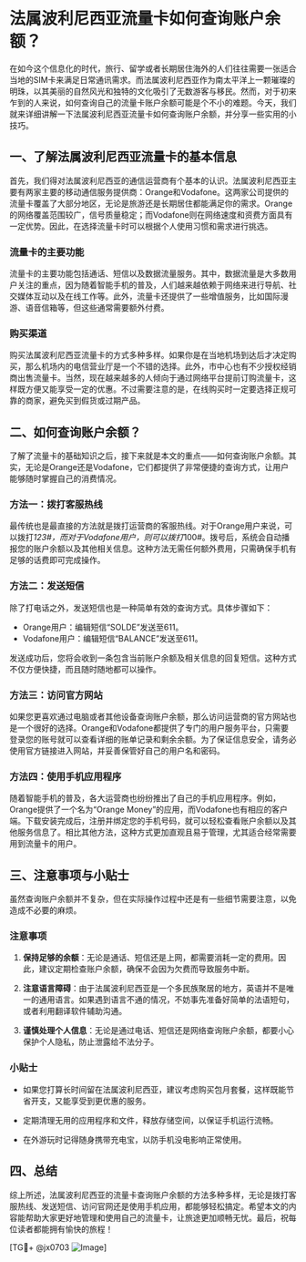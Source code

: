 # 法属波利尼西亚流量卡如何查询账户余额？

在如今这个信息化的时代，旅行、留学或者长期居住海外的人们往往需要一张适合当地的SIM卡来满足日常通讯需求。而法属波利尼西亚作为南太平洋上一颗璀璨的明珠，以其美丽的自然风光和独特的文化吸引了无数游客与移民。然而，对于初来乍到的人来说，如何查询自己的流量卡账户余额可能是个不小的难题。今天，我们就来详细讲解一下法属波利尼西亚流量卡如何查询账户余额，并分享一些实用的小技巧。

## 一、了解法属波利尼西亚流量卡的基本信息

首先，我们得对法属波利尼西亚的通信运营商有个基本的认识。法属波利尼西亚主要有两家主要的移动通信服务提供商：Orange和Vodafone。这两家公司提供的流量卡覆盖了大部分地区，无论是旅游还是长期居住都能满足你的需求。Orange的网络覆盖范围较广，信号质量稳定；而Vodafone则在网络速度和资费方面具有一定优势。因此，在选择流量卡时可以根据个人使用习惯和需求进行挑选。

### 流量卡的主要功能

流量卡的主要功能包括通话、短信以及数据流量服务。其中，数据流量是大多数用户关注的重点，因为随着智能手机的普及，人们越来越依赖于网络来进行导航、社交媒体互动以及在线工作等。此外，流量卡还提供了一些增值服务，比如国际漫游、语音信箱等，但这些通常需要额外付费。

### 购买渠道

购买法属波利尼西亚流量卡的方式多种多样。如果你是在当地机场到达后才决定购买，那么机场内的电信营业厅是一个不错的选择。此外，市中心也有不少授权经销商出售流量卡。当然，现在越来越多的人倾向于通过网络平台提前订购流量卡，这样既方便又能享受一定的优惠。不过需要注意的是，在线购买时一定要选择正规可靠的商家，避免买到假货或过期产品。

## 二、如何查询账户余额？

了解了流量卡的基础知识之后，接下来就是本文的重点——如何查询账户余额。其实，无论是Orange还是Vodafone，它们都提供了非常便捷的查询方式，让用户能够随时掌握自己的消费情况。

### 方法一：拨打客服热线

最传统也是最直接的方法就是拨打运营商的客服热线。对于Orange用户来说，可以拨打*123#，而对于Vodafone用户，则可以拨打*100#。拨号后，系统会自动播报您的账户余额以及其他相关信息。这种方法无需任何额外费用，只需确保手机有足够的话费即可完成操作。

### 方法二：发送短信

除了打电话之外，发送短信也是一种简单有效的查询方式。具体步骤如下：

- Orange用户：编辑短信“SOLDE”发送至611。
- Vodafone用户：编辑短信“BALANCE”发送至611。

发送成功后，您将会收到一条包含当前账户余额及相关信息的回复短信。这种方式不仅方便快捷，而且随时随地都可以操作。

### 方法三：访问官方网站

如果您更喜欢通过电脑或者其他设备查询账户余额，那么访问运营商的官方网站也是一个很好的选择。Orange和Vodafone都提供了专门的用户服务平台，只需要登录您的账号就可以查看详细的账单记录和剩余余额。为了保证信息安全，请务必使用官方链接进入网站，并妥善保管好自己的用户名和密码。

### 方法四：使用手机应用程序

随着智能手机的普及，各大运营商也纷纷推出了自己的手机应用程序。例如，Orange提供了一个名为“Orange Money”的应用，而Vodafone也有相应的客户端。下载安装完成后，注册并绑定您的手机号码，就可以轻松查看账户余额以及其他服务信息了。相比其他方法，这种方式更加直观且易于管理，尤其适合经常需要用到流量卡的用户。

## 三、注意事项与小贴士

虽然查询账户余额并不复杂，但在实际操作过程中还是有一些细节需要注意，以免造成不必要的麻烦。

### 注意事项

1. **保持足够的余额**：无论是通话、短信还是上网，都需要消耗一定的费用。因此，建议定期检查账户余额，确保不会因为欠费而导致服务中断。
   
2. **注意语言障碍**：由于法属波利尼西亚是一个多民族聚居的地方，英语并不是唯一的通用语言。如果遇到语言不通的情况，不妨事先准备好简单的法语短句，或者利用翻译软件辅助沟通。

3. **谨慎处理个人信息**：无论是通过电话、短信还是网络查询账户余额，都要小心保护个人隐私，防止泄露给不法分子。

### 小贴士

- 如果您打算长时间留在法属波利尼西亚，建议考虑购买包月套餐，这样既能节省开支，又能享受到更优惠的服务。
  
- 定期清理无用的应用程序和文件，释放存储空间，以保证手机运行流畅。

- 在外游玩时记得随身携带充电宝，以防手机没电影响正常使用。

## 四、总结

综上所述，法属波利尼西亚的流量卡查询账户余额的方法多种多样，无论是拨打客服热线、发送短信、访问官网还是使用手机应用，都能够轻松搞定。希望本文的内容能帮助大家更好地管理和使用自己的流量卡，让旅途更加顺畅无忧。最后，祝每位读者都能拥有愉快的旅程！

[TG💪+ @jx0703 ![Image](https://github.com/user-attachments/assets/dbca1d08-cadb-493c-b0ec-ad6f7a83f270)]